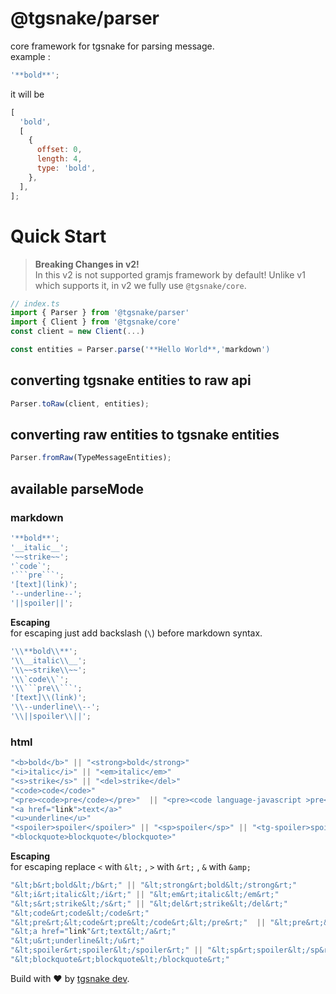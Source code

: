 # @tgsnake/parser

core framework for tgsnake for parsing message.  
example :

```js
'**bold**';
```

it will be

```js
[
  'bold',
  [
    {
      offset: 0,
      length: 4,
      type: 'bold',
    },
  ],
];
```

# Quick Start

> **Breaking Changes in v2!**  
> In this v2 is not supported gramjs framework by default! Unlike v1 which supports it, in v2 we fully use `@tgsnake/core`.

```ts
// index.ts
import { Parser } from '@tgsnake/parser'
import { Client } from '@tgsnake/core'
const client = new Client(...)

const entities = Parser.parse('**Hello World**,'markdown')
```

## converting tgsnake entities to raw api

```ts
Parser.toRaw(client, entities);
```

## converting raw entities to tgsnake entities

```ts
Parser.fromRaw(TypeMessageEntities);
```

## available parseMode

### markdown

````ts
'**bold**';
'__italic__';
'~~strike~~';
'`code`';
'```pre```';
'[text](link)';
'--underline--';
'||spoiler||';
````

**Escaping**  
for escaping just add backslash (`\`) before markdown syntax.

````ts
'\\**bold\\**';
'\\__italic\\__';
'\\~~strike\\~~';
'\\`code\\`';
'\\```pre\\```';
'[text]\\(link)';
'\\--underline\\--';
'\\||spoiler\\||';
````

### html

```ts
"<b>bold</b>" || "<strong>bold</strong>"
"<i>italic</i>" || "<em>italic</em>"
"<s>strike</s>" || "<del>strike</del>"
"<code>code</code>"
"<pre><code>pre</code></pre>"  || "<pre><code language-javascript >pre</code></pre>"
"<a href="link">text</a>"
"<u>underline</u>"
"<spoiler>spoiler</spoiler>" || "<sp>spoiler</sp>" || "<tg-spoiler>spoiler</tg-spoiler>" || '<span class="tg-spoiler">spoiler</span>'
"<blockquote>blockquote</blockquote>"
```

**Escaping**  
for escaping replace `<` with `&lt;` , `>` with `&rt;` , `&` with `&amp;`

```ts
"&lt;b&rt;bold&lt;/b&rt;" || "&lt;strong&rt;bold&lt;/strong&rt;"
"&lt;i&rt;italic&lt;/i&rt;" || "&lt;em&rt;italic&lt;/em&rt;"
"&lt;s&rt;strike&lt;/s&rt;" || "&lt;del&rt;strike&lt;/del&rt;"
"&lt;code&rt;code&lt;/code&rt;"
"&lt;pre&rt;&lt;code&rt;pre&lt;/code&rt;&lt;/pre&rt;"  || "&lt;pre&rt;&lt;code language-javascript &rt;pre&lt;/code&rt;&lt;/pre&rt;"
"&lt;a href="link"&rt;text&lt;/a&rt;"
"&lt;u&rt;underline&lt;/u&rt;"
"&lt;spoiler&rt;spoiler&lt;/spoiler&rt;" || "&lt;sp&rt;spoiler&lt;/sp&rt;" || "&lt;tg-spoiler&rt;spoiler&lt;/tg-spoiler&rt;" || '&lt;span class="tg-spoiler"&rt;spoiler&lt;/span&rt;'
"&lt;blockquote&rt;blockquote&lt;/blockquote&rt;"
```

Build with ♥️ by [tgsnake dev](https://t.me/tgsnakechat).
